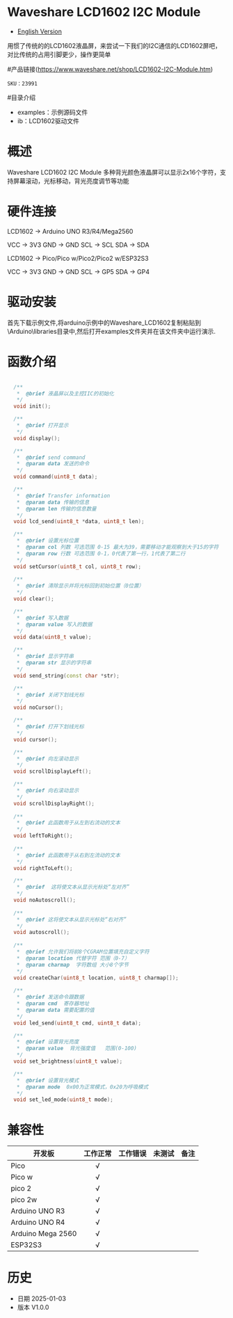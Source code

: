 # Waveshare LCD1602 I2C Module

- [English Version](./README.md)

用惯了传统的的LCD1602液晶屏，来尝试一下我们的I2C通信的LCD1602屏吧，对比传统的占用引脚更少，操作更简单


#产品链接(https://www.waveshare.net/shop/LCD1602-I2C-Module.htm)

    SKU：23991

#目录介绍
* examples：示例源码文件
* ib：LCD1602驱动文件

# 概述

 Waveshare LCD1602 I2C Module 多种背光颜色液晶屏可以显示2x16个字符，支持屏幕滚动，光标移动，背光亮度调节等功能

# 硬件连接
LCD1602 	-> Arduino UNO R3/R4/Mega2560

VCC 	-> 3V3
GND  	-> GND
SCL 	-> SCL
SDA 	-> SDA

LCD1602 	-> Pico/Pico w/Pico2/Pico2 w/ESP32S3

VCC 	-> 3V3
GND  	-> GND
SCL 	-> GP5
SDA 	-> GP4

# 驱动安装

首先下载示例文件,将arduino示例中的Waveshare_LCD1602复制粘贴到\Arduino\libraries目录中,然后打开examples文件夹并在该文件夹中运行演示.

# 函数介绍

```C++

  /**
   *  @brief 液晶屏以及主控IIC的初始化
   */ 
  void init();

  /**
   *  @brief 打开显示
   */
  void display();

  /**
   *  @brief send command
   *  @param data 发送的命令
   */
  void command(uint8_t data);

  /**
   *  @brief Transfer information
   *  @param data 传输的信息
   *  @param len 传输的信息数量
   */
  void lcd_send(uint8_t *data, uint8_t len);

  /**
   *  @brief 设置光标位置
   *  @param col 列数 可选范围 0-15 最大为39，需要移动才能观察到大于15的字符
   *  @param row 行数 可选范围 0-1，0代表了第一行，1代表了第二行
   */
  void setCursor(uint8_t col, uint8_t row);
  
  /**
   *  @brief 清除显示并将光标回到初始位置（0位置）
   */
  void clear();

  /**
   *  @brief 写入数据
   *  @param value 写入的数据
   */
  void data(uint8_t value);

  /**
   *  @brief 显示字符串
   *  @param str 显示的字符串
   */
  void send_string(const char *str);

  /**
   *  @brief 关闭下划线光标
   */
  void noCursor();

  /**
   *  @brief 打开下划线光标
   */
  void cursor();

  /**
   *  @brief 向左滚动显示
   */
  void scrollDisplayLeft();

  /**
   *  @brief 向右滚动显示
   */
  void scrollDisplayRight();
 
  /**
   *  @brief 此函数用于从左到右流动的文本
   */
  void leftToRight();
 
  /**
   *  @brief 此函数用于从右到左流动的文本
   */
  void rightToLeft();

  /**
   *  @brief  这将使文本从显示光标处“左对齐”
   */
  void noAutoscroll();
 
  /**
   *  @brief 这将使文本从显示光标处“右对齐”
   */
  void autoscroll();
   
  /**
   *  @brief 允许我们将前8个CGRAM位置填充自定义字符
   *  @param location 代替字符 范围（0-7）
   *  @param charmap  字符数组 大小8个字节
   */
  void createChar(uint8_t location, uint8_t charmap[]);
  
  /**
   *  @brief 发送命令跟数据
   *  @param cmd  寄存器地址
   *  @param data 需要配置的值
   */
  void led_send(uint8_t cmd, uint8_t data);

  /**
   *  @brief 设置背光亮度
   *  @param value  背光强度值   范围(0-100)
   */
  void set_brightness(uint8_t value);

  /**
   *  @brief 设置背光模式
   *  @param mode  0x00为正常模式，0x20为呼吸模式
   */
  void set_led_mode(uint8_t mode);
```

# 兼容性

| 开发板	| 工作正常 | 工作错误 | 未测试	| 备注	|
| ---------	|  :-------:  |  :-------: |  :-------:  |  :-------:  |
| Pico 	            |     √     |           |        |         	|
| Pico w	          |     √  	  |           |        |         	|
| pico 2	          |     √    	|           |        |         	|
| pico 2w	          |     √    	|           |        |         	|
| Arduino UNO R3 	  |     √     |           |        |         	|
| Arduino UNO R4	  |     √  	  |           |        |         	|
| Arduino Mega 2560	|     √    	|           |        |         	|
| ESP32S3         	|     √    	|           |        |         	|


# 历史

- 日期 2025-01-03
- 版本 V1.0.0

